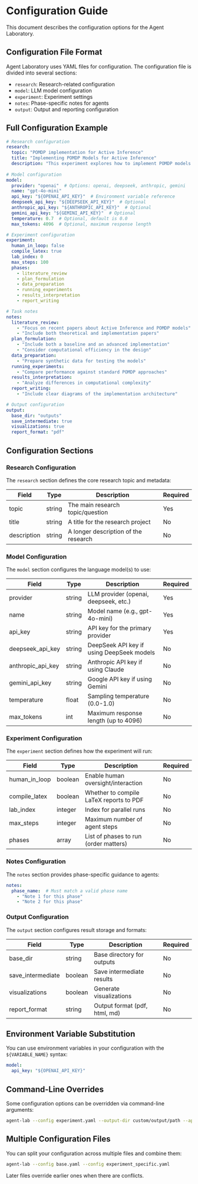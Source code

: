 # Configuration Guide

This document describes the configuration options for the Agent Laboratory.

## Configuration File Format

Agent Laboratory uses YAML files for configuration. The configuration file is divided into several sections:

- `research`: Research-related configuration
- `model`: LLM model configuration
- `experiment`: Experiment settings
- `notes`: Phase-specific notes for agents
- `output`: Output and reporting configuration

## Full Configuration Example

```yaml
# Research configuration
research:
  topic: "POMDP implementation for Active Inference"
  title: "Implementing POMDP Models for Active Inference"
  description: "This experiment explores how to implement POMDP models for agent-based Active Inference"
  
# Model configuration
model:
  provider: "openai"  # Options: openai, deepseek, anthropic, gemini
  name: "gpt-4o-mini"
  api_key: "${OPENAI_API_KEY}"  # Environment variable reference
  deepseek_api_key: "${DEEPSEEK_API_KEY}"  # Optional
  anthropic_api_key: "${ANTHROPIC_API_KEY}"  # Optional
  gemini_api_key: "${GEMINI_API_KEY}"  # Optional
  temperature: 0.7  # Optional, default is 0.0
  max_tokens: 4096  # Optional, maximum response length

# Experiment configuration
experiment:
  human_in_loop: false
  compile_latex: true
  lab_index: 0
  max_steps: 100
  phases:
    - literature_review
    - plan_formulation
    - data_preparation
    - running_experiments
    - results_interpretation
    - report_writing

# Task notes
notes:
  literature_review:
    - "Focus on recent papers about Active Inference and POMDP models"
    - "Include both theoretical and implementation papers"
  plan_formulation:
    - "Include both a baseline and an advanced implementation"
    - "Consider computational efficiency in the design"
  data_preparation:
    - "Prepare synthetic data for testing the models"
  running_experiments:
    - "Compare performance against standard POMDP approaches"
  results_interpretation:
    - "Analyze differences in computational complexity"
  report_writing:
    - "Include clear diagrams of the implementation architecture"

# Output configuration
output:
  base_dir: "outputs"
  save_intermediate: true
  visualizations: true
  report_format: "pdf"
```

## Configuration Sections

### Research Configuration

The `research` section defines the core research topic and metadata:

| Field        | Type   | Description                                      | Required |
|--------------|--------|--------------------------------------------------|----------|
| topic        | string | The main research topic/question                 | Yes      |
| title        | string | A title for the research project                 | No       |
| description  | string | A longer description of the research             | No       |

### Model Configuration

The `model` section configures the language model(s) to use:

| Field            | Type   | Description                               | Required |
|------------------|--------|-------------------------------------------|----------|
| provider         | string | LLM provider (openai, deepseek, etc.)     | Yes      |
| name             | string | Model name (e.g., gpt-4o-mini)            | Yes      |
| api_key          | string | API key for the primary provider          | Yes      |
| deepseek_api_key | string | DeepSeek API key if using DeepSeek models | No       |
| anthropic_api_key| string | Anthropic API key if using Claude         | No       |
| gemini_api_key   | string | Google API key if using Gemini            | No       |
| temperature      | float  | Sampling temperature (0.0-1.0)            | No       |
| max_tokens       | int    | Maximum response length (up to 4096)      | No       |

### Experiment Configuration

The `experiment` section defines how the experiment will run:

| Field         | Type    | Description                                  | Required |
|---------------|---------|----------------------------------------------|----------|
| human_in_loop | boolean | Enable human oversight/interaction           | No       |
| compile_latex | boolean | Whether to compile LaTeX reports to PDF      | No       |
| lab_index     | integer | Index for parallel runs                      | No       |
| max_steps     | integer | Maximum number of agent steps                | No       |
| phases        | array   | List of phases to run (order matters)        | No       |

### Notes Configuration

The `notes` section provides phase-specific guidance to agents:

```yaml
notes:
  phase_name:  # Must match a valid phase name
    - "Note 1 for this phase"
    - "Note 2 for this phase"
```

### Output Configuration

The `output` section configures result storage and formats:

| Field            | Type    | Description                                | Required |
|------------------|---------|--------------------------------------------|----------|
| base_dir         | string  | Base directory for outputs                 | No       |
| save_intermediate| boolean | Save intermediate results                  | No       |
| visualizations   | boolean | Generate visualizations                    | No       |
| report_format    | string  | Output format (pdf, html, md)              | No       |

## Environment Variable Substitution

You can use environment variables in your configuration with the `${VARIABLE_NAME}` syntax:

```yaml
model:
  api_key: "${OPENAI_API_KEY}"
```

## Command-Line Overrides

Some configuration options can be overridden via command-line arguments:

```bash
agent-lab --config experiment.yaml --output-dir custom/output/path --api-key your-api-key
```

## Multiple Configuration Files

You can split your configuration across multiple files and combine them:

```bash
agent-lab --config base.yaml --config experiment_specific.yaml
```

Later files override earlier ones when there are conflicts. 